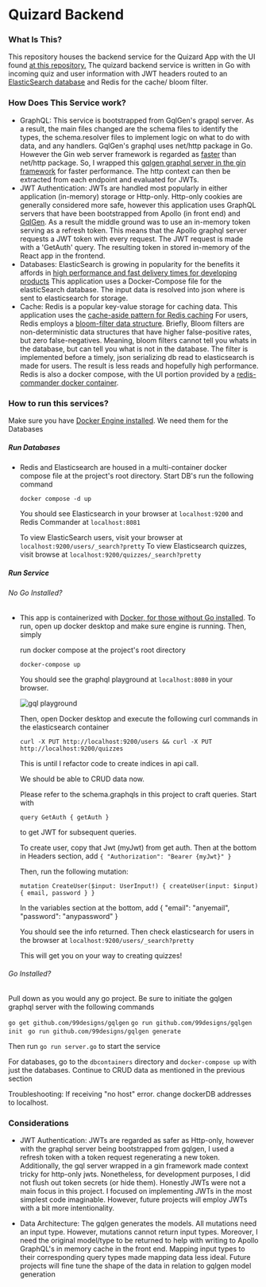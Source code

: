 # Quizard Backend

### What Is This?

This repository houses the backend service for the Quizard App with the UI found [at this repository.](https://github.com/Step-henC/quizard_ui)
The quizard backend service is written in Go with incoming quiz and user information with JWT headers routed to an [ElasticSearch database](https://pkg.go.dev/github.com/elastic/go-elasticsearch/v7) 
and Redis for the cache/ bloom filter.

### How Does This Service work?
- GraphQL: This service is bootstrapped from GqlGen's grapql server. As a result, the main files changed are the schema files to identify the types, the schema.resolver files
  to implement logic on what to do with data, and any handlers. GqlGen's graphql uses net/http package in Go. However the Gin web server framework is regarded as [faster](https://veryfirstfact.com/comparing-gorilla-mux-gin-net-http-for-http-web-framework/#:~:text=Gin%20makes%20use%20of%20httprouter%2C%20which%20performs%20operations%20more%20quickly)
  than net/http package. So, I wrapped this [gqlgen graphql server in the gin framework](https://gqlgen.com/recipes/gin/) for faster performance. The http context can then be extracted from each endpoint and
  evaluated for JWTs.
- JWT Authentication: JWTs are handled most popularly in either application (in-memory) storage or Http-only. Http-only cookies are generally considered more safe, however
  this application uses GraphQL servers that have been bootstrapped from Apollo (in front end) and [GqlGen](https://gqlgen.com/). As a result the middle ground was to use an in-memory token serving
  as a refresh token. This means that the Apollo graphql server requests a JWT token with every request. The JWT request is made with a 'GetAuth' query. The resulting token in stored in-memory of the React
  app in the frontend.
- Databases: ElasticSearch is growing in popularity for the benefits it affords in [high performance and fast delivery times for developing products](https://aws.amazon.com/what-is/elasticsearch/#:~:text=Elasticsearch%20benefits,-Fast%20time%2Dto&text=Elasticsearch%20offers%20simple%20REST%2Dbased,applications%20for%20various%20use%20cases.)
  This application uses a Docker-Compose file for the elasticSearch database. The input data is resolved into json where is sent to elasticsearch for storage.
- Cache: Redis is a popular key-value storage for caching data. This application uses the [cache-aside pattern for Redis caching](https://codedamn.com/news/backend/advanced-redis-caching-techniques#:~:text=use%20in%20Redis.-,Cache%2DAside%20Pattern,-The%20cache%2Daside)
  For users, Redis employs a [bloom-filter data structure](https://redis.io/docs/data-types/probabilistic/bloom-filter/). Briefly, Bloom filters are non-deterministic data structures that have higher false-positive rates,
  but zero false-negatives. Meaning, bloom filters cannot tell you whats in the database, but can tell you what is not in the database. The filter
  is implemented before a timely, json serializing db read to elasticsearch is made for users. The result is less reads and hopefully high performance.
  Redis is also a docker compose, with the UI portion provided by a [redis-commander docker container](https://migueldoctor.medium.com/run-redis-redis-commander-in-3-steps-using-docker-195fc6fa7076).

### How to run this services? 

Make sure you have [Docker Engine installed](https://docs.docker.com/engine/install/). We need them for the Databases

##### Run Databases
 - Redis and Elasticsearch are housed in a multi-container docker compose file at the project's root directory. Start DB's run the following command

   `docker compose -d up`

    You should see Elasticsearch in your browser at `localhost:9200` and Redis Commander at `localhost:8081`

   To view ElasticSearch users, visit your browser at `localhost:9200/users/_search?pretty`
   To view Elasticsearch quizzes, visit browse at `localhost:9200/quizzes/_search?pretty`

##### Run Service
   
###### No Go Installed?
  - This app is containerized with [Docker, for those without Go installed](https://docs.docker.com/language/golang/build-images/). To run, open up 
    docker desktop and make sure engine is running. Then, simply 

    run docker compose at the project's root directory

    `docker-compose up`

    You should see the graphql playground at `localhost:8080` in your browser.

    ![gql playground](https://blog.logrocket.com/wp-content/uploads/2020/06/graphql-playground-send-http-headers-1.png)

    Then, open Docker desktop and execute the following curl commands in the elasticsearch container 

    `curl -X PUT http://localhost:9200/users && curl -X PUT http://localhost:9200/quizzes`

    This is until I refactor code to create indices in api call.

    We should be able to CRUD data now.

    Please refer to the schema.graphqls in this project to craft queries. Start with

    `query GetAuth {
        getAuth
    }`

    to get JWT for subsequent queries.

    To create user, copy that Jwt (myJwt) from get auth. Then at the bottom in Headers section, add
    `{
        "Authorization": "Bearer {myJwt}"
    }`
    

    Then, run the following mutation:
    
    `mutation CreateUser($input: UserInput!) {
      createUser(input: $input) {
        email,
        password
      }
    }`

    In the variables section at the bottom, add
    {
      "email": "anyemail",
      "password": "anypassword"
    }

    You should see the info returned. Then check elasticsearch for users in the browser at `localhost:9200/users/_search?pretty`

    This will get you on your way to creating quizzes!

###### Go Installed?

Pull down as you would any go project. Be sure to initiate the gqlgen graphql server with the following commands

`go get github.com/99designs/gqlgen` 
`go run github.com/99designs/gqlgen init ` 
`go run github.com/99designs/gqlgen generate`

Then run `go run server.go` to start the service

For databases, go to the `dbcontainers` directory and `docker-compose up` with just the databases.
Continue to CRUD data as mentioned in the previous section

Troubleshooting: If receiving "no host" error. change dockerDB addresses to localhost.


### Considerations
  - JWT Authentication: JWTs are regarded as safer as Http-only, however with the graphql server being bootstrapped from gqlgen, I used a refresh token 
    with a token request regenerating a new token. Additionally, the gql server wrapped in a gin framework made context tricky for http-only jwts. 
    Nonetheless, for development purposes, I did not flush out token secrets (or hide them). Honestly JWTs were not a 
    main focus in this project. I focused on implementing JWTs in the most simplest code imaginable. However, future projects will employ JWTs with a bit 
    more intentionality.

 - Data Architecture: The gqlgen generates the models. All mutations need an input type. However, mutations cannot return input types. Moreover, I need 
   the original model/type to be returned to help with writing to Apollo GraphQL's in memory cache in the front end. Mapping input types to their 
   corresponding query types made mapping data less ideal. Future projects will fine tune the shape of the data in relation to gqlgen model generation
